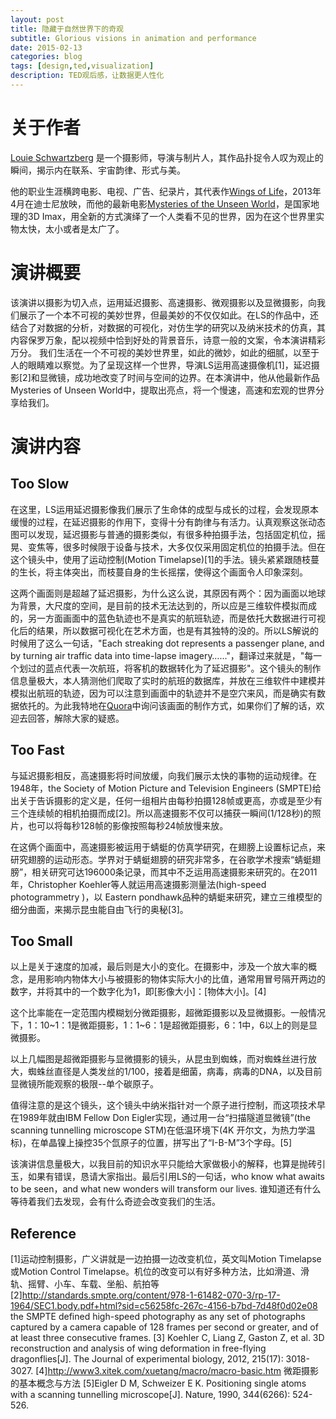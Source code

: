 ```yaml
---
layout: post
title: 隐藏于自然世界下的奇观
subtitle: Glorious visions in animation and performance
date: 2015-02-13
categories: blog
tags: [design,ted,visualization]
description: TED观后感，让数据更人性化
---
```


# 关于作者

[Louie Schwartzberg](http://movingart.com/) 是一个摄影师，导演与制片人，其作品扑捉令人叹为观止的瞬间，揭示内在联系、宇宙韵律、形式与美。


他的职业生涯横跨电影、电视、广告、纪录片，其代表作[Wings of Life](http://nature.disney.com/wings-of-life)，2013年4月在迪士尼放映，而他的最新电影[Mysteries of the Unseen World](http://movies.nationalgeographic.com/movies/mysteries-of-the-unseen-world/)，是国家地理的3D Imax，用全新的方式演绎了一个人类看不见的世界，因为在这个世界里实物太快，太小或者是太广了。


# 演讲概要

该演讲以摄影为切入点，运用延迟摄影、高速摄影、微观摄影以及显微摄影，向我们展示了一个本不可视的美妙世界，但最美妙的不仅仅如此。在LS的作品中，还结合了对数据的分析，对数据的可视化，对仿生学的研究以及纳米技术的仿真，其内容保罗万象，配以视频中恰到好处的背景音乐，诗意一般的文案，令本演讲精彩万分。
我们生活在一个不可视的美妙世界里，如此的微妙，如此的细腻，以至于人的眼睛难以察觉。为了呈现这样一个世界，导演LS运用高速摄像机[1]，延迟摄影[2]和显微镜，成功地改变了时间与空间的边界。在本演讲中，他从他最新作品Mysteries of Unseen World中，提取出亮点，将一个慢速，高速和宏观的世界分享给我们。

# 演讲内容

## Too Slow

在这里，LS运用延迟摄影像我们展示了生命体的成型与成长的过程，会发现原本缓慢的过程，在延迟摄影的作用下，变得十分有韵律与有活力。认真观察这张动态图可以发现，延迟摄影与普通的摄影类似，有很多种拍摄手法，包括固定机位，摇晃、变焦等，很多时候限于设备与技术，大多仅仅采用固定机位的拍摄手法。但在这个镜头中，使用了运动控制(Motion Timelapse)[1]的手法。镜头紧紧跟随枝蔓的生长，将主体突出，而枝蔓自身的生长摇摆，使得这个画面令人印象深刻。


这两个画面则是超越了延迟摄影，为什么这么说，其原因有两个：因为画面以地球为背景，大尺度的空间，是目前的技术无法达到的，所以应是三维软件模拟而成的，另一方面画面中的蓝色轨迹也不是真实的航班轨迹，而是依托大数据进行可视化后的结果，所以数据可视化在艺术方面，也是有其独特的没的。所以LS解说的时候用了这么一句话，"Each streaking dot represents a passenger plane, and by turning air traffic data into time-lapse imagery……"，翻译过来就是，"每一个划过的蓝点代表一次航班，将客机的数据转化为了延迟摄影"。这个镜头的制作信息量极大，本人猜测他们爬取了实时的航班的数据库，并放在三维软件中建模并模拟出航班的轨迹，因为可以注意到画面中的轨迹并不是空穴来风，而是确实有数据依托的。为此我特地在[Quora](http://www.quora.com/How-did-Louie-Schwartzberg-turn-air-traffic-data-into-time-lapse-imagery-in-Mysteries-of-the-Unseen-World)中询问该画面的制作方式，如果你们了解的话，欢迎去回答，解除大家的疑惑。

## Too Fast

与延迟摄影相反，高速摄影将时间放缓，向我们展示太快的事物的运动规律。在1948年，the Society of Motion Picture and Television Engineers (SMPTE)给出关于告诉摄影的定义是，任何一组相片由每秒拍摄128帧或更高，亦或是至少有三个连续帧的相机拍摄而成[2]。所以高速摄影不仅可以捕获一瞬间(1/128秒)的照片，也可以将每秒128帧的影像按照每秒24帧放慢来放。


在这俩个画面中，高速摄影被运用于蜻蜓的仿真学研究，在翅膀上设置标记点，来研究翅膀的运动形态。学界对于蜻蜓翅膀的研究非常多，在谷歌学术搜索“蜻蜓翅膀”，相关研究可达196000条记录，而其中不乏运用高速摄影来研究的。在2011年，Christopher Koehler等人就运用高速摄影测量法(high-speed photogrammetry  )，以 Eastern pondhawk品种的蜻蜓来研究，建立三维模型的细分曲面，来揭示昆虫能自由飞行的奥秘[3]。


## Too Small

以上是关于速度的加减，最后则是大小的变化。在摄影中，涉及一个放大率的概念，是用影响内物体大小与被摄影的物体实际大小的比值，通常用冒号隔开两边的数字，并将其中的一个数字化为1，即[影像大小]：[物体大小]。[4]


这个比率能在一定范围内模糊划分微距摄影，超微距摄影以及显微摄影。一般情况下，1：10~1：1是微距摄影，1：1~6：1是超微距摄影，6：1中，6以上的则是显微摄影。


以上几幅图是超微距摄影与显微摄影的镜头，从昆虫到蜘蛛，而对蜘蛛丝进行放大，蜘蛛丝直径是人类发丝的1/100，接着是细菌，病毒，病毒的DNA，以及目前显微镜所能观察的极限--单个碳原子。


值得注意的是这个镜头，这个镜头中纳米指针对一个原子进行控制，而这项技术早在1989年就由IBM Fellow Don Eigler实现，通过用一台“扫描隧道显微镜”(the scanning tunnelling microscope STM)在低温环境下(4K 开尔文，为热力学温标)，在单晶镍上操控35个氙原子的位置，拼写出了“I-B-M”3个字母。[5]


该演讲信息量极大，以我目前的知识水平只能给大家做极小的解释，也算是抛砖引玉，如果有错误，恳请大家指出。最后引用LS的一句话，who know what awaits to be seen，and what new wonders will transform our lives. 谁知道还有什么等待着我们去发现，会有什么奇迹会改变我们的生活。


## Reference

[1]运动控制摄影，广义讲就是一边拍摄一边改变机位，英文叫Motion Timelapse或Motion Control Timelapse。机位的改变可以有好多种方法，比如滑道、滑轨、摇臂、小车、车载、坐船、航拍等
[2]http://standards.smpte.org/content/978-1-61482-070-3/rp-17-1964/SEC1.body.pdf+html?sid=c56258fc-267c-4156-b7bd-7d48f0d02e08
the SMPTE defined high-speed photography as any set of photographs captured by a camera capable of 128 frames per second or greater, and of at least three consecutive frames.
[3] Koehler C, Liang Z, Gaston Z, et al. 3D reconstruction and analysis of wing deformation in free-flying dragonflies[J]. The Journal of experimental biology, 2012, 215(17): 3018-3027.
[4]http://www3.xitek.com/xuetang/macro/macro-basic.htm  微距摄影的基本概念与方法
[5]Eigler D M, Schweizer E K. Positioning single atoms with a scanning tunnelling microscope[J]. Nature, 1990, 344(6266): 524-526.


